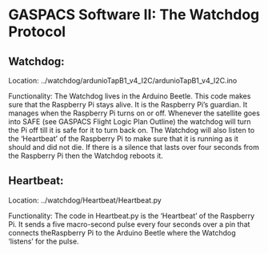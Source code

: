 GASPACS Software II: The Watchdog Protocol 
==
Watchdog:
--
Location: ../watchdog/ardunioTapB1_v4_I2C/ardunioTapB1_v4_I2C.ino
	
Functionality:
	The Watchdog lives in the Arduino Beetle. This code makes sure that the Raspberry Pi stays alive. It is the Raspberry Pi’s guardian. It manages when the Raspberry Pi turns on or off. Whenever the satellite goes into SAFE (see GASPACS Flight Logic Plan Outline) the watchdog will turn the Pi off till it is safe for it to turn back on. The Watchdog will also listen to the ‘Heartbeat’ of the Raspberry Pi to make sure that it is running as it should and did not die. If there is a silence that lasts over four seconds from the Raspberry Pi then the Watchdog reboots it.


Heartbeat:
--
Location: ../watchdog/Heartbeat/Heartbeat.py

Functionality:
	The code in Heartbeat.py is the ‘Heartbeat’ of the Raspberry Pi. It sends a five macro-second pulse every four seconds over a pin that connects theRaspberry Pi to the Arduino Beetle where the Watchdog ‘listens’ for the pulse. 


